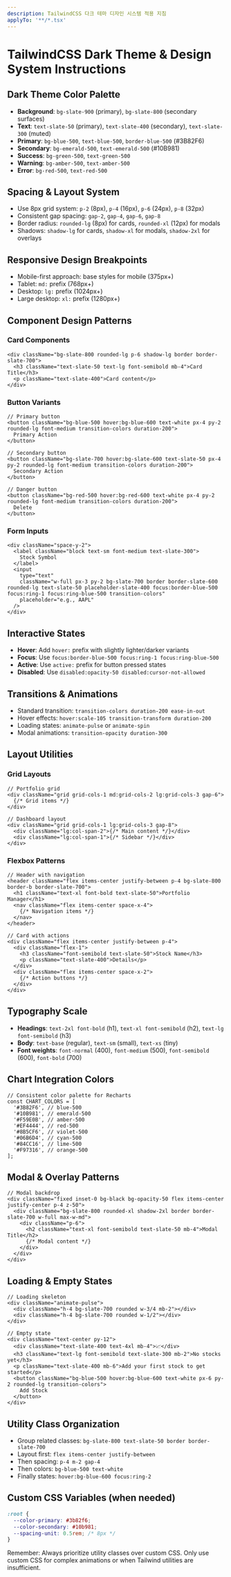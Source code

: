 ```yaml
---
description: TailwindCSS 다크 테마 디자인 시스템 적용 지침
applyTo: '**/*.tsx'
---
```


# TailwindCSS Dark Theme & Design System Instructions

## Dark Theme Color Palette

- **Background**: `bg-slate-900` (primary), `bg-slate-800` (secondary surfaces)
- **Text**: `text-slate-50` (primary), `text-slate-400` (secondary), `text-slate-300` (muted)
- **Primary**: `bg-blue-500`, `text-blue-500`, `border-blue-500` (#3B82F6)
- **Secondary**: `bg-emerald-500`, `text-emerald-500` (#10B981)
- **Success**: `bg-green-500`, `text-green-500`
- **Warning**: `bg-amber-500`, `text-amber-500`
- **Error**: `bg-red-500`, `text-red-500`

## Spacing & Layout System

- Use 8px grid system: `p-2` (8px), `p-4` (16px), `p-6` (24px), `p-8` (32px)
- Consistent gap spacing: `gap-2`, `gap-4`, `gap-6`, `gap-8`
- Border radius: `rounded-lg` (8px) for cards, `rounded-xl` (12px) for modals
- Shadows: `shadow-lg` for cards, `shadow-xl` for modals, `shadow-2xl` for overlays

## Responsive Design Breakpoints

- Mobile-first approach: base styles for mobile (375px+)
- Tablet: `md:` prefix (768px+)
- Desktop: `lg:` prefix (1024px+)
- Large desktop: `xl:` prefix (1280px+)

## Component Design Patterns

### Card Components

```tsx
<div className="bg-slate-800 rounded-lg p-6 shadow-lg border border-slate-700">
  <h3 className="text-slate-50 text-lg font-semibold mb-4">Card Title</h3>
  <p className="text-slate-400">Card content</p>
</div>
```

### Button Variants

```tsx
// Primary button
<button className="bg-blue-500 hover:bg-blue-600 text-white px-4 py-2 rounded-lg font-medium transition-colors duration-200">
  Primary Action
</button>

// Secondary button
<button className="bg-slate-700 hover:bg-slate-600 text-slate-50 px-4 py-2 rounded-lg font-medium transition-colors duration-200">
  Secondary Action
</button>

// Danger button
<button className="bg-red-500 hover:bg-red-600 text-white px-4 py-2 rounded-lg font-medium transition-colors duration-200">
  Delete
</button>
```

### Form Inputs

```tsx
<div className="space-y-2">
  <label className="block text-sm font-medium text-slate-300">
    Stock Symbol
  </label>
  <input
    type="text"
    className="w-full px-3 py-2 bg-slate-700 border border-slate-600 rounded-lg text-slate-50 placeholder-slate-400 focus:border-blue-500 focus:ring-1 focus:ring-blue-500 transition-colors"
    placeholder="e.g., AAPL"
  />
</div>
```

## Interactive States

- **Hover**: Add `hover:` prefix with slightly lighter/darker variants
- **Focus**: Use `focus:border-blue-500 focus:ring-1 focus:ring-blue-500`
- **Active**: Use `active:` prefix for button pressed states
- **Disabled**: Use `disabled:opacity-50 disabled:cursor-not-allowed`

## Transitions & Animations

- Standard transition: `transition-colors duration-200 ease-in-out`
- Hover effects: `hover:scale-105 transition-transform duration-200`
- Loading states: `animate-pulse` or `animate-spin`
- Modal animations: `transition-opacity duration-300`

## Layout Utilities

### Grid Layouts

```tsx
// Portfolio grid
<div className="grid grid-cols-1 md:grid-cols-2 lg:grid-cols-3 gap-6">
  {/* Grid items */}
</div>

// Dashboard layout
<div className="grid grid-cols-1 lg:grid-cols-3 gap-8">
  <div className="lg:col-span-2">{/* Main content */}</div>
  <div className="lg:col-span-1">{/* Sidebar */}</div>
</div>
```

### Flexbox Patterns

```tsx
// Header with navigation
<header className="flex items-center justify-between p-4 bg-slate-800 border-b border-slate-700">
  <h1 className="text-xl font-bold text-slate-50">Portfolio Manager</h1>
  <nav className="flex items-center space-x-4">
    {/* Navigation items */}
  </nav>
</header>

// Card with actions
<div className="flex items-center justify-between p-4">
  <div className="flex-1">
    <h3 className="font-semibold text-slate-50">Stock Name</h3>
    <p className="text-slate-400">Details</p>
  </div>
  <div className="flex items-center space-x-2">
    {/* Action buttons */}
  </div>
</div>
```

## Typography Scale

- **Headings**: `text-2xl font-bold` (h1), `text-xl font-semibold` (h2), `text-lg font-semibold` (h3)
- **Body**: `text-base` (regular), `text-sm` (small), `text-xs` (tiny)
- **Font weights**: `font-normal` (400), `font-medium` (500), `font-semibold` (600), `font-bold` (700)

## Chart Integration Colors

```tsx
// Consistent color palette for Recharts
const CHART_COLORS = [
  '#3B82F6', // blue-500
  '#10B981', // emerald-500
  '#F59E0B', // amber-500
  '#EF4444', // red-500
  '#8B5CF6', // violet-500
  '#06B6D4', // cyan-500
  '#84CC16', // lime-500
  '#F97316', // orange-500
];
```

## Modal & Overlay Patterns

```tsx
// Modal backdrop
<div className="fixed inset-0 bg-black bg-opacity-50 flex items-center justify-center p-4 z-50">
  <div className="bg-slate-800 rounded-xl shadow-2xl border border-slate-700 w-full max-w-md">
    <div className="p-6">
      <h2 className="text-xl font-semibold text-slate-50 mb-4">Modal Title</h2>
      {/* Modal content */}
    </div>
  </div>
</div>
```

## Loading & Empty States

```tsx
// Loading skeleton
<div className="animate-pulse">
  <div className="h-4 bg-slate-700 rounded w-3/4 mb-2"></div>
  <div className="h-4 bg-slate-700 rounded w-1/2"></div>
</div>

// Empty state
<div className="text-center py-12">
  <div className="text-slate-400 text-4xl mb-4">📈</div>
  <h3 className="text-lg font-semibold text-slate-300 mb-2">No stocks yet</h3>
  <p className="text-slate-400 mb-6">Add your first stock to get started</p>
  <button className="bg-blue-500 hover:bg-blue-600 text-white px-6 py-2 rounded-lg transition-colors">
    Add Stock
  </button>
</div>
```

## Utility Class Organization

- Group related classes: `bg-slate-800 text-slate-50 border border-slate-700`
- Layout first: `flex items-center justify-between`
- Then spacing: `p-4 m-2 gap-4`
- Then colors: `bg-blue-500 text-white`
- Finally states: `hover:bg-blue-600 focus:ring-2`

## Custom CSS Variables (when needed)

```css
:root {
  --color-primary: #3b82f6;
  --color-secondary: #10b981;
  --spacing-unit: 0.5rem; /* 8px */
}
```

Remember: Always prioritize utility classes over custom CSS. Only use custom CSS for complex animations or when Tailwind utilities are insufficient.
